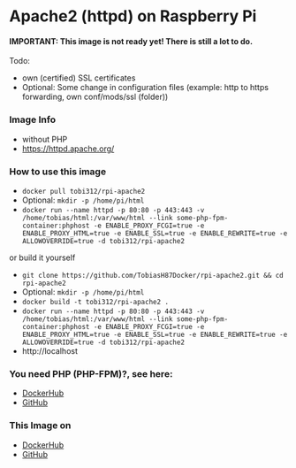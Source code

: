 # Apache2 (httpd) on Raspberry Pi

#### IMPORTANT: This image is not ready yet! There is still a lot to do.

Todo:
* own (certified) SSL certificates
* Optional: Some change in configuration files (example: http to https forwarding, own conf/mods/ssl (folder))

### Image Info
* without PHP
* https://httpd.apache.org/

### How to use this image
* ``` docker pull tobi312/rpi-apache2 ```
* Optional: ``` mkdir -p /home/pi/html ```
* ``` docker run --name httpd -p 80:80 -p 443:443 -v /home/tobias/html:/var/www/html --link some-php-fpm-container:phphost -e ENABLE_PROXY_FCGI=true -e ENABLE_PROXY_HTML=true -e ENABLE_SSL=true -e ENABLE_REWRITE=true -e ALLOWOVERRIDE=true -d tobi312/rpi-apache2 ``` 

or build it yourself
* ``` git clone https://github.com/TobiasH87Docker/rpi-apache2.git && cd rpi-apache2 ```
* Optional: ``` mkdir -p /home/pi/html ```
* ``` docker build -t tobi312/rpi-apache2 . ``` 
* ``` docker run --name httpd -p 80:80 -p 443:443 -v /home/tobias/html:/var/www/html --link some-php-fpm-container:phphost -e ENABLE_PROXY_FCGI=true -e ENABLE_PROXY_HTML=true -e ENABLE_SSL=true -e ENABLE_REWRITE=true -e ALLOWOVERRIDE=true -d tobi312/rpi-apache2 ``` 
* http://localhost 

### You need PHP (PHP-FPM)?, see here: 
* [DockerHub](https://hub.docker.com/r/tobi312/rpi-php/)
* [GitHub](https://github.com/TobiasH87Docker/rpi-php)

### This Image on
* [DockerHub](https://hub.docker.com/r/tobi312/rpi-apache2/)
* [GitHub](https://github.com/TobiasH87Docker/rpi-apache2)
